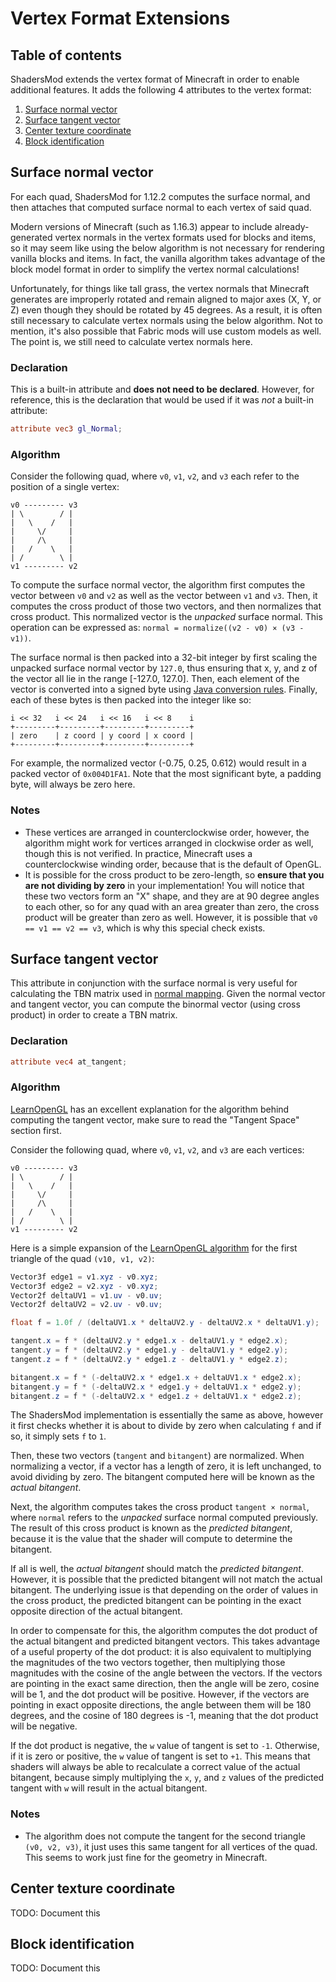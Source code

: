 # Vertex Format Extensions

## Table of contents

ShadersMod extends the vertex format of Minecraft in order to enable additional features. It adds the following 4 attributes to the vertex format:

1. [Surface normal vector](#surface-normal-vector)
2. [Surface tangent vector](#surface-tangent-vector)
3. [Center texture coordinate](#center-texture-coordinate)
4. [Block identification](#block-identification)


## Surface normal vector

For each quad, ShadersMod for 1.12.2 computes the surface normal, and then attaches that computed surface normal to each vertex of said quad.

Modern versions of Minecraft (such as 1.16.3) appear to include already-generated vertex normals in the vertex formats used for blocks and items, so it may seem like using the below algorithm is not necessary for rendering vanilla blocks and items. In fact, the vanilla algorithm takes advantage of the block model format in order to simplify the vertex normal calculations!

Unfortunately, for things like tall grass, the vertex normals that Minecraft generates are improperly rotated and remain aligned to major axes (X, Y, or Z) even though they should be rotated by 45 degrees. As a result, it is often still necessary to calculate vertex normals using the below algorithm. Not to mention, it's also possible that Fabric mods will use custom models as well. The point is, we still need to calculate vertex normals here.

### Declaration

This is a built-in attribute and **does not need to be declared**. However, for reference, this is the declaration that would be used if it was *not* a built-in attribute:

```glsl
attribute vec3 gl_Normal;
```


### Algorithm

Consider the following quad, where `v0`, `v1`, `v2`, and `v3` each refer to the position of a single vertex:

```
v0 --------- v3
| \        / |
|   \    /   |
|     \/     |
|     /\     |
|   /    \   |
| /        \ |
v1 --------- v2
```

To compute the surface normal vector, the algorithm first computes the vector between `v0` and `v2` as well as the vector between `v1` and `v3`. Then, it computes the cross product of those two vectors, and then normalizes that cross product. This normalized vector is the *unpacked* surface normal. This operation can be expressed as: `normal = normalize((v2 - v0) × (v3 - v1))`.

The surface normal is then packed into a 32-bit integer by first scaling the unpacked surface normal vector by `127.0`, thus ensuring that x, y, and z of the vector all lie in the range [-127.0, 127.0]. Then, each element of the vector is converted into a signed byte using [Java conversion rules](https://docs.oracle.com/javase/specs/jls/se8/html/jls-5.html#jls-5.1.3). Finally, each of these bytes is then packed into the integer like so:

```
i << 32   i << 24   i << 16   i << 8    i
+---------+---------+---------+---------+
| zero    | z coord | y coord | x coord |
+---------+---------+---------+---------+
```

For example, the normalized vector (-0.75, 0.25, 0.612) would result in a packed vector of `0x004D1FA1`. Note that the most significant byte, a padding byte, will always be zero here.


### Notes

* These vertices are arranged in counterclockwise order, however, the algorithm might work for vertices arranged in clockwise order as well, though this is not verified. In practice, Minecraft uses a counterclockwise winding order, because that is the default of OpenGL.
* It is possible for the cross product to be zero-length, so **ensure that you are not dividing by zero** in your implementation! You will notice that these two vectors form an "X" shape, and they are at 90 degree angles to each other, so for any quad with an area greater than zero, the cross product will be greater than zero as well. However, it is possible that `v0 == v1 == v2 == v3`, which is why this special check exists.


## Surface tangent vector

This attribute in conjunction with the surface normal is very useful for calculating the TBN matrix used in [normal mapping](https://learnopengl.com/Advanced-Lighting/Normal-Mapping). Given the normal vector and tangent vector, you can compute the binormal vector (using cross product) in order to create a TBN matrix.

### Declaration

```glsl
attribute vec4 at_tangent;
```


### Algorithm

[LearnOpenGL](https://learnopengl.com/Advanced-Lighting/Normal-Mapping) has an excellent explanation for the algorithm behind computing the tangent vector, make sure to read the "Tangent Space" section first.

Consider the following quad, where `v0`, `v1`, `v2`, and `v3` are each vertices:

```
v0 --------- v3
| \        / |
|   \    /   |
|     \/     |
|     /\     |
|   /    \   |
| /        \ |
v1 --------- v2
```

Here is a simple expansion of the [LearnOpenGL algorithm](https://github.com/JoeyDeVries/LearnOpenGL/blob/443f16db600ffb62ecfa244a8638819a39335952/src/5.advanced_lighting/4.normal_mapping/normal_mapping.cpp#L178-L193) for the first triangle of the quad `(v10, v1, v2)`:

```java
Vector3f edge1 = v1.xyz - v0.xyz;
Vector3f edge2 = v2.xyz - v0.xyz;
Vector2f deltaUV1 = v1.uv - v0.uv;
Vector2f deltaUV2 = v2.uv - v0.uv;  

float f = 1.0f / (deltaUV1.x * deltaUV2.y - deltaUV2.x * deltaUV1.y);

tangent.x = f * (deltaUV2.y * edge1.x - deltaUV1.y * edge2.x);
tangent.y = f * (deltaUV2.y * edge1.y - deltaUV1.y * edge2.y);
tangent.z = f * (deltaUV2.y * edge1.z - deltaUV1.y * edge2.z);

bitangent.x = f * (-deltaUV2.x * edge1.x + deltaUV1.x * edge2.x);
bitangent.y = f * (-deltaUV2.x * edge1.y + deltaUV1.x * edge2.y);
bitangent.z = f * (-deltaUV2.x * edge1.z + deltaUV1.x * edge2.z);
```

The ShadersMod implementation is essentially the same as above, however it first checks whether it is about to divide by zero when calculating `f` and if so, it simply sets `f` to `1`.

Then, these two vectors (`tangent` and `bitangent`) are normalized. When normalizing a vector, if a vector has a length of zero, it is left unchanged, to avoid dividing by zero. The bitangent computed here will be known as the *actual bitangent*.

Next, the algorithm computes takes the cross product `tangent × normal`, where `normal` refers to the *unpacked* surface normal computed previously. The result of this cross product is known as the *predicted bitangent*, because it is the value that the shader will compute to determine the bitangent.

If all is well, the *actual bitangent* should match the *predicted bitangent*. However, it is possible that the predicted bitangent will not match the actual bitangent. The underlying issue is that depending on the order of values in the cross product, the predicted bitangent can be pointing in the exact opposite direction of the actual bitangent.

In order to compensate for this, the algorithm computes the dot product of the actual bitangent and predicted bitangent vectors. This takes advantage of a useful property of the dot product: it is also equivalent to multiplying the magnitudes of the two vectors together, then multiplying those magnitudes with the cosine of the angle between the vectors. If the vectors are pointing in the exact same direction, then the angle will be zero, cosine will be 1, and the dot product will be positive. However, if the vectors are pointing in exact opposite directions, the angle between them will be 180 degrees, and the cosine of 180 degrees is -1, meaning that the dot product will be negative.

If the dot product is negative, the `w` value of tangent is set to `-1`. Otherwise, if it is zero or positive, the `w` value of tangent is set to `+1`. This means that shaders will always be able to recalculate a correct value of the actual bitangent, because simply multiplying the `x`, `y`, and `z` values of the predicted tangent with `w` will result in the actual bitangent.

### Notes

* The algorithm does not compute the tangent for the second triangle `(v0, v2, v3)`, it just uses this same tangent for all vertices of the quad. This seems to work just fine for the geometry in Minecraft.

## Center texture coordinate

TODO: Document this


## Block identification

TODO: Document this
